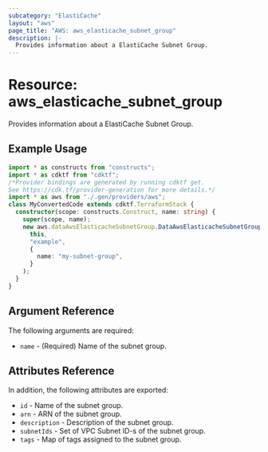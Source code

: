 ```yaml
---
subcategory: "ElastiCache"
layout: "aws"
page_title: "AWS: aws_elasticache_subnet_group"
description: |-
  Provides information about a ElastiCache Subnet Group.
---
```


# Resource: aws_elasticache_subnet_group

Provides information about a ElastiCache Subnet Group.

## Example Usage

```typescript
import * as constructs from "constructs";
import * as cdktf from "cdktf";
/*Provider bindings are generated by running cdktf get.
See https://cdk.tf/provider-generation for more details.*/
import * as aws from "./.gen/providers/aws";
class MyConvertedCode extends cdktf.TerraformStack {
  constructor(scope: constructs.Construct, name: string) {
    super(scope, name);
    new aws.dataAwsElasticacheSubnetGroup.DataAwsElasticacheSubnetGroup(
      this,
      "example",
      {
        name: "my-subnet-group",
      }
    );
  }
}

```

## Argument Reference

The following arguments are required:

* `name` - (Required) Name of the subnet group.

## Attributes Reference

In addition, the following attributes are exported:

* `id` - Name of the subnet group.
* `arn` - ARN of the subnet group.
* `description` - Description of the subnet group.
* `subnetIds` - Set of VPC Subnet ID-s of the subnet group.
* `tags` - Map of tags assigned to the subnet group.

<!-- cache-key: cdktf-0.17.0-pre.15 input-03ba8e2813bc7d2c45d879599903a54a0dbe7baea54a833302a2f869a344b6ec -->